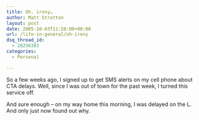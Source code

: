 ```yaml
---
title: Oh, irony…
author: Matt Stratton
layout: post
date: 2005-10-03T11:58:00+00:00
url: /life-in-general/oh-irony
dsq_thread_id:
  - 28256383
categories:
  - Personal

---
```

So a few weeks ago, I signed up to get SMS alerts on my cell phone about CTA delays. Well, since I was out of town for the past week, I turned this service off.

And sure enough &#8211; on my way home this morning, I was delayed on the L. And only just now found out why.